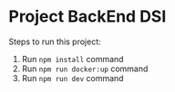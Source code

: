 # Project BackEnd DSI

Steps to run this project:

1. Run `npm install` command
2. Run `npm run docker:up` command
3. Run `npm run dev` command
